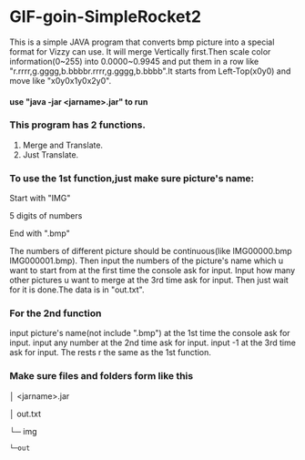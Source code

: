 # GIF-goin-SimpleRocket2
This is a simple JAVA program that converts bmp picture into a special format for Vizzy can use.
It will merge Vertically first.Then scale color information(0\~255) into 0.0000\~0.9945 and put them in a row like "r.rrrr,g.gggg,b.bbbbr.rrrr,g.gggg,b.bbbb".It starts from Left-Top(x0y0) and move like "x0y0x1y0x2y0".
#### use "java -jar \<jarname\>.jar" to run
### This program has 2 functions.
  1. Merge and Translate.
  2. Just Translate.
### To use the 1st function,just make sure picture's name:

  Start with "IMG"
  
  5 digits of numbers
  
  End with ".bmp"
  
The numbers of different picture should be continuous(like IMG00000.bmp IMG000001.bmp).
Then input the numbers of the picture's name which u want to start from at the first time the console ask for input.
Input how many other pictures u want to merge at the 3rd time ask for input.
Then just wait for it is done.The data is in "out.txt".
  
### For the 2nd function
input picture's name(not include ".bmp") at the 1st time the console ask for input.
input any number at the 2nd time ask for input.
input -1 at the 3rd time ask for input.
The rests r the same as the 1st function.

### Make sure files and folders form like this
│   \<jarname\>.jar
  
│   out.txt

└─ img

    └─out
